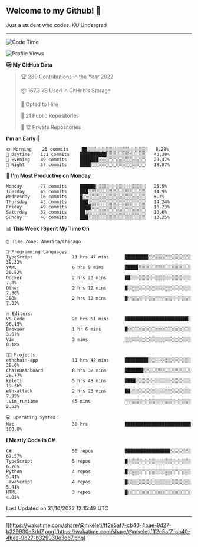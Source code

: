 ## Welcome to my Github! 👋

Just a student who codes. KU Undergrad

---

<!--START_SECTION:waka-->
![Code Time](http://img.shields.io/badge/Code%20Time-145%20hrs%2058%20mins-blue)

![Profile Views](http://img.shields.io/badge/Profile%20Views-155-blue)

**🐱 My GitHub Data** 

> 🏆 289 Contributions in the Year 2022
 > 
> 📦 167.3 kB Used in GitHub's Storage 
 > 
> 💼 Opted to Hire
 > 
> 📜 21 Public Repositories 
 > 
> 🔑 12 Private Repositories  
 > 
**I'm an Early 🐤** 

```text
🌞 Morning    25 commits     ██░░░░░░░░░░░░░░░░░░░░░░░   8.28% 
🌆 Daytime    131 commits    ██████████░░░░░░░░░░░░░░░   43.38% 
🌃 Evening    89 commits     ███████░░░░░░░░░░░░░░░░░░   29.47% 
🌙 Night      57 commits     ████░░░░░░░░░░░░░░░░░░░░░   18.87%

```
📅 **I'm Most Productive on Monday** 

```text
Monday       77 commits     ██████░░░░░░░░░░░░░░░░░░░   25.5% 
Tuesday      45 commits     ███░░░░░░░░░░░░░░░░░░░░░░   14.9% 
Wednesday    16 commits     █░░░░░░░░░░░░░░░░░░░░░░░░   5.3% 
Thursday     43 commits     ███░░░░░░░░░░░░░░░░░░░░░░   14.24% 
Friday       49 commits     ████░░░░░░░░░░░░░░░░░░░░░   16.23% 
Saturday     32 commits     ██░░░░░░░░░░░░░░░░░░░░░░░   10.6% 
Sunday       40 commits     ███░░░░░░░░░░░░░░░░░░░░░░   13.25%

```


📊 **This Week I Spent My Time On** 

```text
⌚︎ Time Zone: America/Chicago

💬 Programming Languages: 
TypeScript               11 hrs 47 mins      █████████░░░░░░░░░░░░░░░░   39.32% 
YAML                     6 hrs 9 mins        █████░░░░░░░░░░░░░░░░░░░░   20.52% 
Docker                   2 hrs 20 mins       ██░░░░░░░░░░░░░░░░░░░░░░░   7.8% 
Other                    2 hrs 12 mins       █░░░░░░░░░░░░░░░░░░░░░░░░   7.36% 
JSON                     2 hrs 12 mins       █░░░░░░░░░░░░░░░░░░░░░░░░   7.33%

🔥 Editors: 
VS Code                  28 hrs 51 mins      ████████████████████████░   96.15% 
Browser                  1 hr 6 mins         █░░░░░░░░░░░░░░░░░░░░░░░░   3.67% 
Vim                      3 mins              ░░░░░░░░░░░░░░░░░░░░░░░░░   0.18%

🐱‍💻 Projects: 
ethchain-app             11 hrs 42 mins      █████████░░░░░░░░░░░░░░░░   39.0% 
ChainDashboard           8 hrs 37 mins       ███████░░░░░░░░░░░░░░░░░░   28.77% 
keleti                   5 hrs 48 mins       ████░░░░░░░░░░░░░░░░░░░░░   19.36% 
eth-attack               2 hrs 23 mins       ██░░░░░░░░░░░░░░░░░░░░░░░   7.95% 
.vim_runtime             45 mins             ░░░░░░░░░░░░░░░░░░░░░░░░░   2.53%

💻 Operating System: 
Mac                      30 hrs              █████████████████████████   100.0%

```

**I Mostly Code in C#** 

```text
C#                       50 repos            █████████████████░░░░░░░░   67.57% 
TypeScript               5 repos             █░░░░░░░░░░░░░░░░░░░░░░░░   6.76% 
Python                   4 repos             █░░░░░░░░░░░░░░░░░░░░░░░░   5.41% 
JavaScript               4 repos             █░░░░░░░░░░░░░░░░░░░░░░░░   5.41% 
HTML                     3 repos             █░░░░░░░░░░░░░░░░░░░░░░░░   4.05%

```



 Last Updated on 31/10/2022 12:15:49 UTC
<!--END_SECTION:waka-->

---

![https://wakatime.com/share/@mkeleti/ff2e5af7-cb40-4bae-9d27-b329930e3dd7.png](https://wakatime.com/share/@mkeleti/ff2e5af7-cb40-4bae-9d27-b329930e3dd7.png)